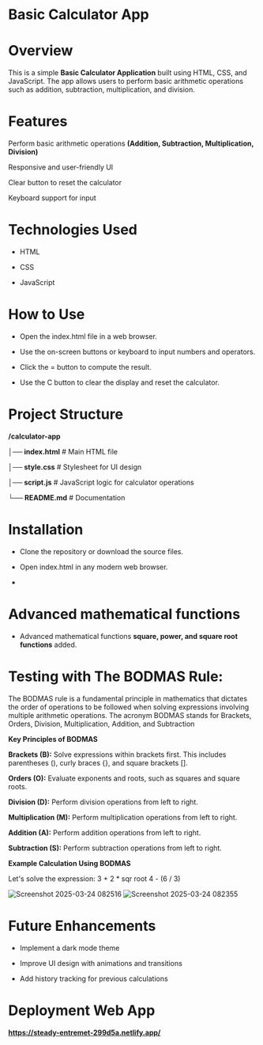 # Basic Calculator App

# Overview

This is a simple **Basic Calculator Application** built using HTML, CSS, and JavaScript. The app allows users to perform basic arithmetic operations such as addition, subtraction, multiplication, and division.

# Features

Perform basic arithmetic operations **(Addition, Subtraction, Multiplication, Division)**

Responsive and user-friendly UI

Clear button to reset the calculator

Keyboard support for input

# Technologies Used

* HTML

* CSS

* JavaScript

# How to Use

* Open the index.html file in a web browser.

* Use the on-screen buttons or keyboard to input numbers and operators.

* Click the = button to compute the result.

* Use the C button to clear the display and reset the calculator.

# Project Structure

**/calculator-app**

**│── index.html**   # Main HTML file

**│── style.css**    # Stylesheet for UI design

**│── script.js**   # JavaScript logic for calculator operations

**└── README.md**    # Documentation

# Installation

* Clone the repository or download the source files.

* Open index.html in any modern web browser.
* 
# Advanced mathematical functions
  
* Advanced mathematical functions **square, power, and square root functions** added.
  
# Testing with The BODMAS Rule:
  
The BODMAS rule is a fundamental principle in mathematics that dictates the order of operations to be followed when solving expressions involving multiple arithmetic operations. The acronym BODMAS stands for Brackets, Orders, Division, Multiplication, Addition, and Subtraction

**Key Principles of BODMAS**

**Brackets (B):** Solve expressions within brackets first. This includes parentheses (), curly braces {}, and square brackets [].

**Orders (O):** Evaluate exponents and roots, such as squares and square roots.

**Division (D):** Perform division operations from left to right.

**Multiplication (M):** Perform multiplication operations from left to right.

**Addition (A):** Perform addition operations from left to right.

**Subtraction (S):** Perform subtraction operations from left to right.

**Example Calculation Using BODMAS**

Let's solve the expression: 3 + 2 * sqr root 4 - (6 / 3)

![Screenshot 2025-03-24 082516](https://github.com/user-attachments/assets/9249556f-ada7-4a42-9660-72b558425718)
![Screenshot 2025-03-24 082355](https://github.com/user-attachments/assets/cde90d95-290b-45ec-8b28-ec70e3d61742)

# Future Enhancements

* Implement a dark mode theme

* Improve UI design with animations and transitions

* Add history tracking for previous calculations

# Deployment Web App
**https://steady-entremet-299d5a.netlify.app/**
